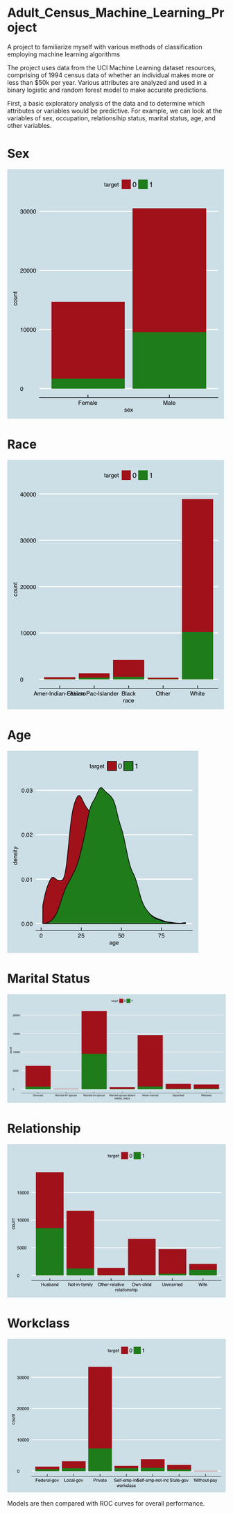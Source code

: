 # Adult_Census_Machine_Learning_Project
A project to familiarize myself with various methods of classification employing machine learning algorithms 

The project uses data from the UCI Machine Learning dataset resources, comprising of 1994 census data of whether an individual makes more
or less than $50k per year. Various attributes are analyzed and used in a binary logistic and random forest model to make accurate predictions.

First, a basic exploratory analysis of the data and to determine which attributes or variables would be predictive. For example, we can look at the variables of sex, occupation, relationsihip status, marital status, age, and other variables. 

# Sex
![Alt Test](https://github.com/claytonblythe/Adult_Census_Machine_Learning_Project/blob/master/sex.png)

# Race
![Alt Test](https://github.com/claytonblythe/Adult_Census_Machine_Learning_Project/blob/master/race.png)

# Age
![Alt Test](https://github.com/claytonblythe/Adult_Census_Machine_Learning_Project/blob/master/age.png)

# Marital Status
![Alt Test](https://github.com/claytonblythe/Adult_Census_Machine_Learning_Project/blob/master/marital_status.png)

# Relationship
![Alt Test](https://github.com/claytonblythe/Adult_Census_Machine_Learning_Project/blob/master/relationship.png)

# Workclass 
![Alt Test](https://github.com/claytonblythe/Adult_Census_Machine_Learning_Project/blob/master/workclass.png)





Models are then compared with ROC curves for overall performance. 

